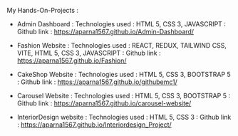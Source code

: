 My Hands-On-Projects :

* Admin Dashboard          :  Technologies used : HTML 5, CSS 3, JAVASCRIPT  :   Github link : https://aparna1567.github.io/Admin-Dashboard/ 
                
* Fashion Website          :  Technologies used : REACT, REDUX, TAILWIND CSS, VITE, HTML 5, CSS 3, JAVASCRIPT :  Github link : https://aparna1567.github.io/Fashion/
                          
* CakeShop Website         :  Technologies used : HTML 5, CSS 3, BOOTSTRAP 5  :  Github link : https://aparna1567.github.io/githubemc1/
                           
* Carousel Website         : Technologies used : HTML 5, CSS 3, BOOTSTRAP 5  : Github link : https://aparna1567.github.io/carousel-website/
                            
* InteriorDesign website   : Technologies used : HTML 5, CSS 3  :  Github link  :  https://aparna1567.github.io/Interiordesign_Project/

                           
